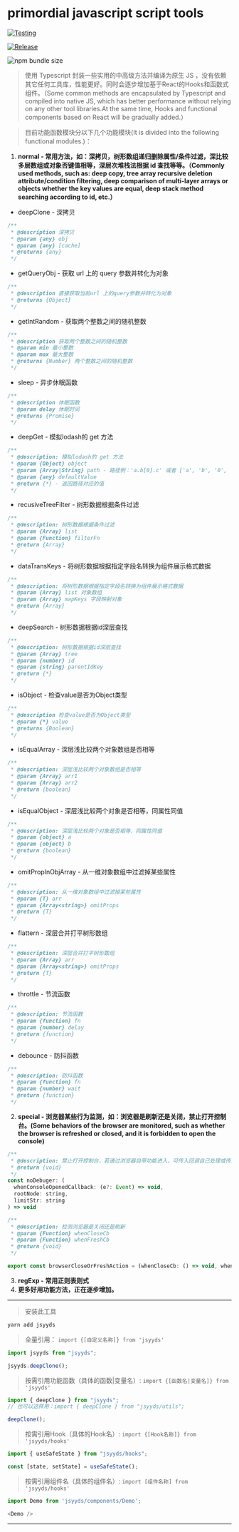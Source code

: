 # primordial javascript script tools

[![Testing](https://github.com/mtiger95/jsyyds/actions/workflows/test.yml/badge.svg)](https://github.com/mtiger95/jsyyds/actions/workflows/test.yml)

[![Release](https://github.com/mtiger95/jsyyds/actions/workflows/release.yml/badge.svg)](https://github.com/mtiger95/jsyyds/actions/workflows/release.yml)

![npm bundle size](https://img.shields.io/bundlephobia/minzip/jsyyds)

> 使用 Typescript 封装一些实用的中高级方法并编译为原生 JS ，没有依赖其它任何工具库，性能更好。同时会逐步增加基于React的Hooks和函数式组件。（Some common methods are encapsulated by Typescript and compiled into native JS, which has better performance without relying on any other tool libraries.At the same time, Hooks and functional components based on React will be gradually added.）

> 目前功能函数模块分以下几个功能模块(It is divided into the following functional modules.)：

1. **normal - 常用方法，如：深拷贝，树形数组递归删除属性/条件过滤，深比较多层数组或对象否键值相等，深层次堆栈法根据 id 查找等等。（Commonly used methods, such as: deep copy, tree array recursive deletion attribute/condition filtering, deep comparison of multi-layer arrays or objects whether the key values are equal, deep stack method searching according to id, etc.）**

- deepClone - 深拷贝

```js
/**
 * @description 深拷贝
 * @param {any} obj
 * @param {any} [cache]
 * @returns {any}
 */
```

- getQueryObj - 获取 url 上的 query 参数并转化为对象
```js
/**
 * @description 直接获取当前url 上的query参数并转化为对象
 * @returns {Object}
 */
```
- getIntRandom - 获取两个整数之间的随机整数
```js
/**
 * @description 获取两个整数之间的随机整数
 * @param min 最小整数
 * @param max 最大整数
 * @returns {Number} 两个整数之间的随机整数
 */
```
- sleep - 异步休眠函数
```js
/**
 * @description 休眠函数
 * @param delay 休眠时间
 * @returns {Promise}
 */
```
- deepGet - 模拟lodash的 get 方法
```js
/**
 * @description: 模拟lodash的 get 方法
 * @param {Object} object
 * @param {Array|String} path - 路径例：'a.b[0].c' 或者 ['a', 'b', '0', 'c']
 * @param {any} defaultValue
 * @return {*} - 返回路径对应的值
 */
```
- recusiveTreeFilter - 树形数据根据条件过滤
```js
/**
 * @description: 树形数据根据条件过滤
 * @param {Array} list
 * @param {Function} filterFn
 * @return {Array}
 */
```
- dataTransKeys - 将树形数据根据指定字段名转换为组件展示格式数据
```js
/**
 * @description: 将树形数据根据指定字段名转换为组件展示格式数据
 * @param {Array} list 对象数组
 * @param {Array} mapKeys 字段映射对象
 * @return {Array}
 */
```
- deepSearch - 树形数据根据id深层查找
```js
/**
 * @description: 树形数据根据id深层查找
 * @param {Array} tree
 * @param {number} id
 * @param {string} parentIdKey
 * @return {*}
 */
```
- isObject - 检查value是否为Object类型
```js
/**
 * @description 检查value是否为Object类型
 * @param {*} value
 * @returns {Boolean}
 */
```
-  isEqualArray - 深层浅比较两个对象数组是否相等
```js
/**
 * @description: 深层浅比较两个对象数组是否相等
 * @param {Array} arr1
 * @param {Array} arr2
 * @return {boolean}
 */
```
- isEqualObject - 深层浅比较两个对象是否相等，同属性同值
```js
/**
 * @description: 深层浅比较两个对象是否相等，同属性同值
 * @param {object} a
 * @param {object} b
 * @return {boolean}
 */
```
- omitPropInObjArray - 从一维对象数组中过滤掉某些属性
```js
/**
 * @description: 从一维对象数组中过滤掉某些属性
 * @param {T} arr
 * @param {Array<string>} omitProps
 * @return {T}
 */
```
- flattern - 深层合并打平树形数组
```js
/**
 * @description: 深层合并打平树形数组
 * @param {Array} arr
 * @param {Array<string>} omitProps
 * @return {T}
 */
```
- throttle - 节流函数
```js
/**
 * @description: 节流函数
 * @param {function} fn
 * @param {number} delay
 * @return {function}
 */
```
- debounce - 防抖函数
```js
/**
 * @description: 防抖函数
 * @param {function} fn
 * @param {number} wait
 * @return {function}
 */
```

2. **special - 浏览器某些行为监测，如：浏览器是刷新还是关闭，禁止打开控制台。(Some behaviors of the browser are monitored, such as whether the browser is refreshed or closed, and it is forbidden to open the console)**
```js
/**
 * @description: 禁止打开控制台，若通过浏览器自带功能进入，可传入回调自己处理或传入项目根节点，脚本将自动处理为空白页面。
 * @return {void}
 */
const noDebuger: (
  whenConsoleOpenedCallback: (e?: Event) => void,
  rootNode: string,
  limitStr: string
) => void
```

```js
/**
 * @description: 检测浏览器是关闭还是刷新
 * @param {Function} whenCloseCb
 * @param {Function} whenFreshCb
 * @return {void}
 */

export const browserCloseOrFreshAction = (whenCloseCb: () => void, whenFreshCb: () => void) => {}
```
3. **regExp - 常用正则表则式**
4. **更多好用功能方法，正在逐步增加。**

---

> 安装此工具

```js
yarn add jsyyds
```

> 全量引用： `import {[自定义名称]} from 'jsyyds'`

```js
import jsyyds from "jsyyds";

jsyyds.deepClone();
```

> 按需引用功能函数（具体的函数|变量名）: `import {[函数名|变量名]} from 'jsyyds'`

```js
import { deepClone } from "jsyyds";
// 也可以这样用：import { deepClone } from "jsyyds/utils";

deepClone();
```

> 按需引用Hook（具体的Hook名）: `import {[Hook名称]} from 'jsyyds/hooks'`

```js
import { useSafeState } from "jsyyds/hooks";

const [state, setState] = useSafeState();
```

> 按需引用组件名（具体的组件名）: `import [组件名称] from 'jsyyds/hooks'`

```js
import Demo from 'jsyyds/components/Demo';

<Demo />
```

---
